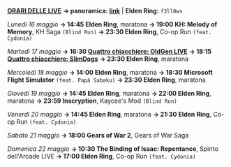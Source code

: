<b><u>ORARI DELLE LIVE</u></b>
<b>→ panoramica: <a href="https://trello.com/b/iKwdSGf3/sabaku">link</a></b> | <b>Elden Ring:</b> <code>f3ll0ws</code>

<i>Lunedì 16 maggio</i>
<b>→ 14:45 Elden Ring</b>, maratona
<b>→ 19:00 KH: Melody of Memory</b>, KH Saga <code>(Blind Run)</code>
<b>→ 23:30 Elden Ring</b>, Co-op Run <code>(feat. Cydonia)</code>

<i>Martedì 17 maggio</i>
<b>→ 16:30 <a href="https://www.twitch.tv/oldgenproject">Quattro chiacchiere: OldGen LIVE</a></b>
<b>→ 18:15 <a href="https://www.twitch.tv/slimdogsproduction">Quattro chiacchiere: SlimDogs</a></b>
<b>→ 23:30 Elden Ring</b>, maratona

<i>Mercoledì 18 maggio</i>
<b>→ 14:00 Elden Ring</b>, maratona
<b>→ 18:30 Microsoft Flight Simulator</b> <code>(feat. Papà Sabaku)</code>
<b>→ 23:30 Elden Ring</b>, maratona

<i>Giovedì 19 maggio</i>
<b>→ 14:45 Elden Ring</b>, maratona
<b>→ 22:00 Elden Ring</b>, maratona
<b>→ 23:59 Inscryption</b>, Kaycee's Mod <code>(Blind Run)</code>

<i>Venerdì 20 maggio</i>
<b>→ 14:45 Elden Ring</b>, maratona
<b>→ 21:30 Elden Ring</b>, Co-op Run <code>(feat. Cydonia)</code>

<i>Sabato 21 maggio</i>
<b>→ 18:00 Gears of War 2</b>, Gears of War Saga

<i>Domenica 22 maggio</i>
<b>→ 10:30 The Binding of Isaac: Repentance</b>, Spirito dell'Arcade LIVE
<b>→ 17:00 Elden Ring</b>, Co-op Run <code>(feat. Cydonia)</code>
